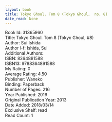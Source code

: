 ```yaml
---
layout: book
title: Tokyo Ghoul. Tom 8 (Tokyo Ghoul,  no. 8)
date_read: None
---
```


Book Id: 31365960<br />
Title: Tokyo Ghoul. Tom 8 (Tokyo Ghoul, #8)<br />
Author: Sui Ishida<br />
Author l-f: Ishida, Sui<br />
Additional Authors: <br />
ISBN: 8364891588<br />
ISBN13: 9788364891588<br />
My Rating: 0<br />
Average Rating: 4.50<br />
Publisher: Waneko<br />
Binding: Paperback<br />
Number of Pages: 216<br />
Year Published: 2016<br />
Original Publication Year: 2013<br />
Date Added: 2018/03/14<br />
Exclusive Shelf: read<br />
Read Count: 1<br />

